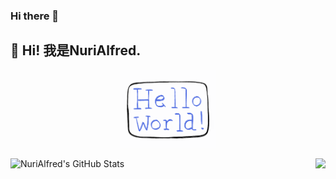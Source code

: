 ### Hi there 👋
<h2 >👋 Hi! 我是NuriAlfred.</h2>
<p align="center">
  <img src="./hello-world.gif" width="30%">
</p>

<!--
**NuriAlfred/NuriAlfred** is a ✨ _special_ ✨ repository because its `README.md` (this file) appears on your GitHub profile.

Here are some ideas to get you started:

- 🔭 I’m currently working on ...
- 🌱 I’m currently learning ...
- 👯 I’m looking to collaborate on ...
- 🤔 I’m looking for help with ...
- 💬 Ask me about ...
- 📫 How to reach me: ...
- 😄 Pronouns: ...
- ⚡ Fun fact: ...
-->

<div>
 <img align="left" height="150em" src="https://github-readme-stats.vercel.app/api?username=NuriAlfred&show_icons=true&layout=compact&hide=stars&count_private=true" alt="NuriAlfred's GitHub Stats"/>
 <img align="right" height="150em" src="https://github-readme-stats.vercel.app/api/top-langs/?username=NuriAlfred&layout=compact&count_private=true&hide=html" />
</div>

